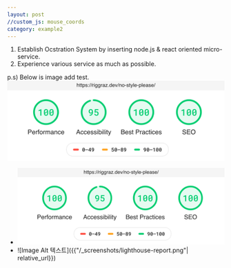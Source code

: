 ```yaml
---
layout: post
//custom_js: mouse_coords
category: example2
---
```




1. Establish Ocstration System by inserting node.js & react oriented micro-service.
2. Experience various service as much as possible.



p.s) Below is image add test.
<img src="https://github.com/grooviiee/grooviiee.github.io/blob/main/_screenshots/lighthouse-report.png" title="ImgTest"/>



- ![Image Alt 텍스트](https://github.com/grooviiee/grooviiee.github.io/blob/main/_screenshots/lighthouse-report.png)
- ![Image Alt 텍스트]({{"/_screenshots/lighthouse-report.png"| relative_url}})
